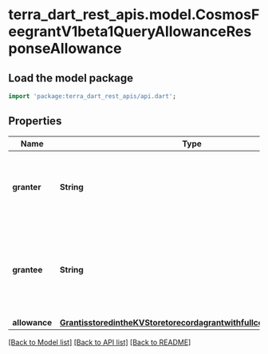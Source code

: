 # terra_dart_rest_apis.model.CosmosFeegrantV1beta1QueryAllowanceResponseAllowance

## Load the model package
```dart
import 'package:terra_dart_rest_apis/api.dart';
```

## Properties
Name | Type | Description | Notes
------------ | ------------- | ------------- | -------------
**granter** | **String** | granter is the address of the user granting an allowance of their funds. | [optional] 
**grantee** | **String** | grantee is the address of the user being granted an allowance of another user's funds. | [optional] 
**allowance** | [**GrantisstoredintheKVStoretorecordagrantwithfullcontextAllowance**](GrantisstoredintheKVStoretorecordagrantwithfullcontextAllowance.md) |  | [optional] 

[[Back to Model list]](../README.md#documentation-for-models) [[Back to API list]](../README.md#documentation-for-api-endpoints) [[Back to README]](../README.md)


